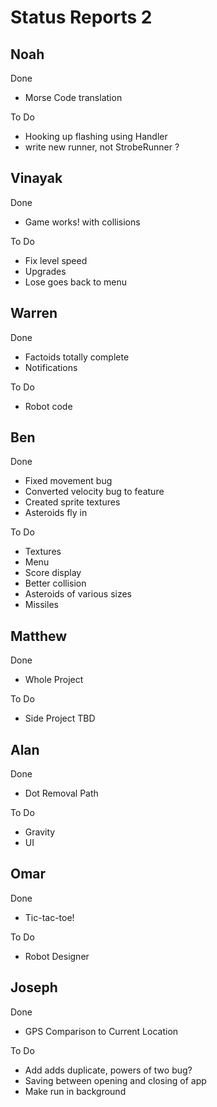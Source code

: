 Status Reports 2
================

Noah
----
Done
* Morse Code translation

To Do
* Hooking up flashing using Handler
* write new runner, not StrobeRunner ?

Vinayak
-------
Done
* Game works! with collisions

To Do
* Fix level speed
* Upgrades
* Lose goes back to menu

Warren
------
Done
* Factoids totally complete
* Notifications

To Do
* Robot code

Ben
---
Done
* Fixed movement bug
* Converted velocity bug to feature
* Created sprite textures
* Asteroids fly in

To Do
* Textures
* Menu
* Score display
* Better collision
* Asteroids of various sizes
* Missiles

Matthew
-------
Done
* Whole Project

To Do
* Side Project TBD

Alan
----
Done
* Dot Removal Path

To Do
* Gravity
* UI

Omar
----
Done
* Tic-tac-toe!

To Do
* Robot Designer

Joseph
------
Done
* GPS Comparison to Current Location

To Do
* Add adds duplicate, powers of two bug?
* Saving between opening and closing of app
* Make run in background
